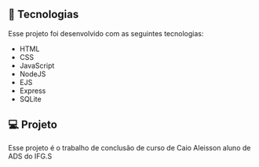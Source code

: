 

## 🚀 Tecnologias

Esse projeto foi desenvolvido com as seguintes tecnologias:

- HTML
- CSS
- JavaScript
- NodeJS
- EJS
- Express
- SQLite

## 💻 Projeto
Esse projeto é o trabalho de conclusão de curso de Caio Aleisson
aluno de ADS do IFG.S
